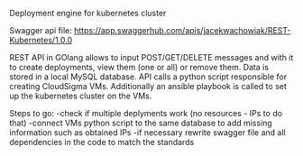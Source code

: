 Deployment engine for kubernetes cluster

Swagger api file:
https://app.swaggerhub.com/apis/jacekwachowiak/REST-Kubernetes/1.0.0

REST API in GOlang allows to input POST/GET/DELETE messages and with it to create deployments, view them (one or all) or remove them. Data is stored in a local MySQL database. API calls a python script responsible for creating CloudSigma VMs. Additionally an ansible playbook is called to set up the kubernetes cluster on the VMs.

Steps to go:
-check if multiple deplyments work (no resources - IPs to do that)
-connect VMs python script to the same database to add missing information such as obtained IPs
-if necessary rewrite swagger file and all dependencies in the code to match the standards

